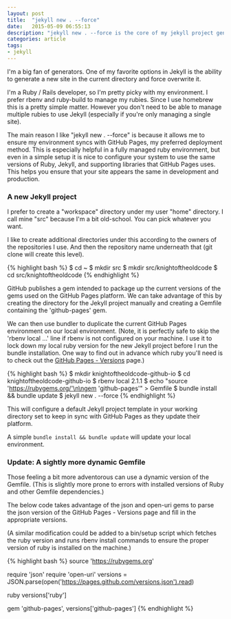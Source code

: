 ```yaml
---
layout: post
title:  "jekyll new . --force"
date:   2015-05-09 06:55:13
description: "jekyll new . --force is the core of my jekyll project generation"
categories: article
tags:
- jekyll
---
```


I'm a big fan of generators. One of my favorite options in Jekyll is the ability to generate a new site in the current directory and force overwrite it.

I'm a Ruby / Rails developer, so I'm pretty picky with my environment. I prefer rbenv and ruby-build to manage my rubies. Since I use homebrew this is a pretty simple matter. However you don't need to be able to manage multiple rubies to use Jekyll (especially if you're only managing a single site).

The main reason I like "jekyll new . --force" is because it allows me to ensure my environment syncs with GitHub Pages, my preferred deployment method. This is especially helpful in a fully managed ruby environment, but even in a simple setup it is nice to configure your system to use the same versions of Ruby, Jekyll, and supporting libraries that GitHub Pages uses. This helps you ensure that your site appears the same in development and production.

### A new Jekyll project

I prefer to create a "workspace" directory under my user "home" directory. I call mine "src" because I'm a bit old-school. You can pick whatever you want.

I like to create additional directories under this according to the owners of the repositories I use. And then the repository name underneath that (git clone will create this level).

{% highlight bash %}
$ cd ~
$ mkdir src
$ mkdir src/knightoftheoldcode
$ cd src/knightoftheoldcode
{% endhighlight %}

GitHub publishes a gem intended to package up the current versions of the gems used on the GitHub Pages platform. We can take advantage of this by creating the directory for the Jekyll project manually and creating a Gemfile containing the 'github-pages' gem.

We can then use bundler to duplicate the current GitHub Pages environment on our local environment. (Note, it is perfectly safe to skip the 'rbenv local ...' line if rbenv is not configured on your machine. I use it to lock down my local ruby version for the new Jekyll project before I run the bundle installation. One way to find out in advance which ruby you'll need is to check out the [GitHub Pages - Versions][github-pages-versions] page.) 

{% highlight bash %}
$ mkdir knightoftheoldcode-github-io
$ cd knightoftheoldcode-github-io
$ rbenv local 2.1.1
$ echo "source 'https://rubygems.org/'\n\ngem 'github-pages'" > Gemfile
$ bundle install && bundle update
$ jekyll new . --force
{% endhighlight %}

This will configure a default Jekyll project template in your working directory set to keep in sync with GitHub Pages as they update their platform.

A simple ```bundle install && bundle update``` will update your local environment.

### Update: A sightly more dynamic Gemfile

Those feeling a bit more adventorous can use a dynamic version of the Gemfile. (This is slightly more prone to errors with installed versions of Ruby and other Gemfile dependencies.)

The below code takes advantage of the json and open-uri gems to parse the json version of the GitHub Pages - Versions page and fill in the appropriate versions.

(A similar modification could be added to a bin/setup script which fetches the ruby version and runs rbenv install commands to ensure the proper version of ruby is installed on the machine.)

{% highlight bash %}
source 'https://rubygems.org'

require 'json'
require 'open-uri'
versions = JSON.parse(open('https://pages.github.com/versions.json').read)

ruby versions['ruby']

gem 'github-pages', versions['github-pages']
{% endhighlight %}

[jekyll]:      http://jekyllrb.com
[jekyll-gh]:   https://github.com/jekyll/jekyll
[jekyll-help]: https://github.com/jekyll/jekyll-help
[github-pages-versions]: https://pages.github.com/versions/
